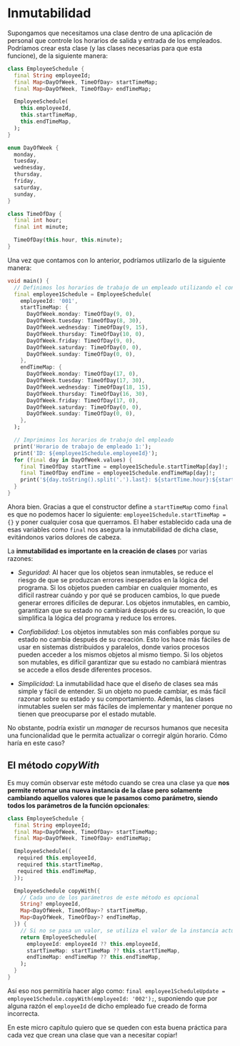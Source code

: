# Inmutabilidad

Supongamos que necesitamos una clase dentro de una aplicación de
personal que controle los horarios de salida y entrada de los empleados. Podríamos crear esta clase (y las clases necesarias para que esta funcione), de
la siguiente manera:

```dart
class EmployeeSchedule {
  final String employeeId;
  final Map<DayOfWeek, TimeOfDay> startTimeMap;
  final Map<DayOfWeek, TimeOfDay> endTimeMap;

  EmployeeSchedule(
    this.employeeId,
    this.startTimeMap,
    this.endTimeMap,
  );
}

enum DayOfWeek {
  monday,
  tuesday,
  wednesday,
  thursday,
  friday,
  saturday,
  sunday,
}

class TimeOfDay {
  final int hour;
  final int minute;

  TimeOfDay(this.hour, this.minute);
}
```

Una vez que contamos con lo anterior, podríamos utilizarlo de la siguiente manera:

```dart
void main() {
  // Definimos los horarios de trabajo de un empleado utilizando el constructor 
  final employee1Schedule = EmployeeSchedule(
    employeeId: '001',
    startTimeMap: {
      DayOfWeek.monday: TimeOfDay(9, 0),
      DayOfWeek.tuesday: TimeOfDay(8, 30),
      DayOfWeek.wednesday: TimeOfDay(9, 15),
      DayOfWeek.thursday: TimeOfDay(10, 0),
      DayOfWeek.friday: TimeOfDay(9, 0),
      DayOfWeek.saturday: TimeOfDay(0, 0),
      DayOfWeek.sunday: TimeOfDay(0, 0),
    },
    endTimeMap: {
      DayOfWeek.monday: TimeOfDay(17, 0),
      DayOfWeek.tuesday: TimeOfDay(17, 30),
      DayOfWeek.wednesday: TimeOfDay(18, 15),
      DayOfWeek.thursday: TimeOfDay(16, 30),
      DayOfWeek.friday: TimeOfDay(17, 0),
      DayOfWeek.saturday: TimeOfDay(0, 0),
      DayOfWeek.sunday: TimeOfDay(0, 0),
    },
  );

  // Imprimimos los horarios de trabajo del empleado
  print('Horario de trabajo de empleado 1:');
  print('ID: ${employee1Schedule.employeeId}');
  for (final day in DayOfWeek.values) {
    final TimeOfDay startTime = employee1Schedule.startTimeMap[day]!;
    final TimeOfDay endTime = employee1Schedule.endTimeMap[day]!;
    print('${day.toString().split('.').last}: ${startTime.hour}:${startTime.minute} - ${endTime.hour}:${endTime.minute}');
  }
}
```

Ahora bien. Gracias a que el constructor define a `startTimeMap` como `final` es
que no podemos hacer lo siguiente: `employee1Schedule.startTimeMap = {}` y poner
cualquier cosa que querramos. El haber establecido cada una de esas variables
como `final` nos asegura la inmutabilidad de dicha clase, evitándonos varios
dolores de cabeza.

La __inmutabilidad es importante en la creación de clases__ por varias razones:

- _Seguridad_: Al hacer que los objetos sean inmutables, se reduce el riesgo de
  que se produzcan errores inesperados en la lógica del programa. Si los objetos
  pueden cambiar en cualquier momento, es difícil rastrear cuándo y por qué se
  producen cambios, lo que puede generar errores difíciles de depurar. Los
  objetos inmutables, en cambio, garantizan que su estado no cambiará después de
  su creación, lo que simplifica la lógica del programa y reduce los errores.

- _Confiabilidad_: Los objetos inmutables son más confiables porque su estado no
  cambia después de su creación. Esto los hace más fáciles de usar en sistemas
  distribuidos y paralelos, donde varios procesos pueden acceder a los mismos
  objetos al mismo tiempo. Si los objetos son mutables, es difícil garantizar
  que su estado no cambiará mientras se accede a ellos desde diferentes
  procesos.

- _Simplicidad_: La inmutabilidad hace que el diseño de clases sea más simple y
  fácil de entender. Si un objeto no puede cambiar, es más fácil razonar sobre
  su estado y su comportamiento. Además, las clases inmutables suelen ser más
  fáciles de implementar y mantener porque no tienen que preocuparse por el
  estado mutable.

No obstante, podría existir un _manager_ de recursos humanos que necesita una
funcionalidad que le permita actualizar o corregir algún horario. Cómo haría en este caso?

## El método _copyWith_

Es muy común observar este método cuando se crea una clase ya que __nos permite
retornar una nueva instancia de la clase pero solamente cambiando aquellos
valores que le pasamos como parámetro, siendo todos los parámetros de la
función opcionales__:

```dart
class EmployeeSchedule {
  final String employeeId;
  final Map<DayOfWeek, TimeOfDay> startTimeMap;
  final Map<DayOfWeek, TimeOfDay> endTimeMap;

  EmployeeSchedule({
   required this.employeeId,
   required this.startTimeMap,
   required this.endTimeMap,
  });

  EmployeeSchedule copyWith({
    // Cada uno de los parámetros de este método es opcional
    String? employeeId,
    Map<DayOfWeek, TimeOfDay>? startTimeMap,
    Map<DayOfWeek, TimeOfDay>? endTimeMap,
  }) {
    // Si no se pasa un valor, se utiliza el valor de la instancia actual
    return EmployeeSchedule(
      employeeId: employeeId ?? this.employeeId,
      startTimeMap: startTimeMap ?? this.startTimeMap,
      endTimeMap: endTimeMap ?? this.endTimeMap,
    );
  }
}
```

Así eso nos permitiría hacer algo como: `final employee1ScheduleUpdate =
employee1Schedule.copyWith(employeeId: '002');`, suponiendo que por alguna razón
el `employeeId` de dicho empleado fue creado de forma incorrecta.

En este micro capítulo quiero que se queden con esta buena práctica para cada
vez que crean una clase que van a necesitar copiar!
